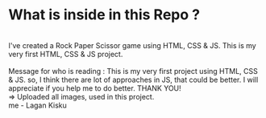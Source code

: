 # What is inside in this Repo ?
<br>
I've created a Rock Paper Scissor game using HTML, CSS & JS. This is my very first HTML, CSS & JS project.
<br>
<br>
Message for who is reading : This is my very first project using HTML, CSS & JS. so, I think there are lot of approaches in JS, that could be better. I will appreciate if you help me to do better. THANK YOU!
<br>
=> Uploaded all images, used in this project.
<br>
me - Lagan Kisku